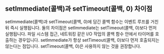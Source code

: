 ## setImmediate(콜백)과 setTimeout(콜백, 0) 차이점
setImmediate(콜백)과 setTimeout(콜백, 0)에 담긴 콜백 함수는 이벤트 루프를 거친 뒤 즉시 실행됩니다. 둘의 차이점은 setImmediate는 setTimeout(콜백, 0)보다 먼저 실행됩니다.
파일 시스템 접근, 네트워킹 같은 I/O 작업의 콜백 함수 안에서 타이머를 호출하는 경우입니다. setImmediate가 항상 setTimeout(콜백, 0)보다 먼저 호출되지는 않는다는 점입니다.
setTimeout(콜백, 0)은 사용하지 않는 것을 권장합니다.
